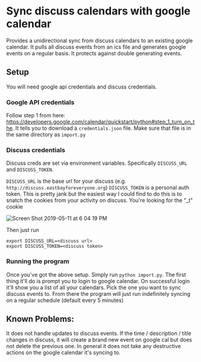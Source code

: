 # Sync discuss calendars with google calendar

Provides a unidirectional sync from discuss calendars to an existing google calendar. It pulls all discuss events from an ics file and generates google events on a regular basis. It protects against double generating events.

## Setup

You will need google api credentials and discuss credentials.

### Google API credentials

Follow step 1 from here: https://developers.google.com/calendar/quickstart/python#step_1_turn_on_the. It tells you to download a `credentials.json` file. Make sure that file is in the same directory as `import.py`

### Discuss credentials

Discuss creds are set via environment variables. Specifically `DISCUSS_URL` and `DISCUSS_TOKEN`.

`DISCUSS_URL` is the base url for your discuss (e.g. `http://discuss.eastbayforeveryone.org`)
`DISCUSS_TOKEN` is a personal auth token. This is pretty jank but the easiest way I could find to do this is to snatch the cookies from your activity on discuss. You're looking for the "_t" cookie

![Screen Shot 2019-05-11 at 6 04 19 PM](https://user-images.githubusercontent.com/16271389/57576587-e82f6200-7417-11e9-9164-25947e94bb72.png)

Then just run

```
export DISCUSS_URL=<discuss url>
export DISCUSS_TOKEN=<discuss token>
```

### Running the program

Once you've got the above setup. Simply run `python import.py`. The first thing it'll do is prompt you to login to google calendar. On successful login it'll show you a list of all your calendars. Pick the one you want to sync discuss events to. From there the program will just run indefinitely syncing on a regular schedule (default every 5 minutes)

## Known Problems:

It does not handle updates to discuss events. If the time / description / title changes in discuss, it will create a brand new event on google cal but does not delete the previous one. In general it does not take any destructive actions on the google calendar it's syncing to.
